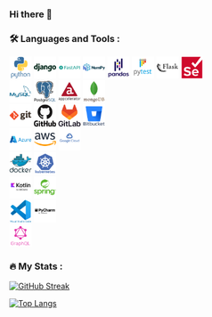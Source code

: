 ### Hi there 👋

<!--
**saolarte/saolarte** is a ✨ _special_ ✨ repository because its `README.md` (this file) appears on your GitHub profile.

Here are some ideas to get you started:

- 🔭 I’m currently working on ...
- 🌱 I’m currently learning ...
- 👯 I’m looking to collaborate on ...
- 🤔 I’m looking for help with ...
- 💬 Ask me about ...
- 📫 How to reach me: ...
- 😄 Pronouns: ...
- ⚡ Fun fact: ...
-->

### :hammer_and_wrench: Languages and Tools :
<div>
    <div>
      <img src="https://github.com/devicons/devicon/blob/master/icons/python/python-original-wordmark.svg" alt="Python" title="Python" width="40" height="40">
      <img src="https://github.com/devicons/devicon/blob/master/icons/django/django-plain-wordmark.svg" alt="Django" title="Django" width="40" height="40">
      <img src="https://github.com/devicons/devicon/blob/master/icons/fastapi/fastapi-original-wordmark.svg" alt="Fastapi" title="Fastapi" width="40" height="40">
      <img src="https://github.com/devicons/devicon/blob/master/icons/numpy/numpy-original-wordmark.svg" alt="Numpy" title="Numpy" width="40" height="40">
      <img src="https://github.com/devicons/devicon/blob/master/icons/pandas/pandas-original-wordmark.svg" alt="Pandas" title="Pandas" width="40" height="40">
      <img src="https://github.com/devicons/devicon/blob/master/icons/pytest/pytest-original-wordmark.svg" alt="Pytest" title="Pytest" width="40" height="40">
      <img src="https://github.com/devicons/devicon/blob/master/icons/flask/flask-original-wordmark.svg" alt="Flask" title="Flask" width="40" height="40">
      <img src="https://github.com/devicons/devicon/blob/master/icons/selenium/selenium-original.svg" alt="Selenium" title="" width="40" height="40">
    </div>
    <div>
      <img src="https://github.com/devicons/devicon/blob/master/icons/mysql/mysql-plain-wordmark.svg" alt="Mysql" title="Mysql" width="40" height="40">
      <img src="https://github.com/devicons/devicon/blob/master/icons/postgresql/postgresql-original-wordmark.svg" alt="Postgres" title="Postgres" width="40" height="40">
      <img src="https://github.com/devicons/devicon/blob/master/icons/appcelerator/appcelerator-original-wordmark.svg" alt="Oracle" title="Oracle" width="40" height="40">
      <img src="https://github.com/devicons/devicon/blob/master/icons/mongodb/mongodb-original-wordmark.svg" alt="MongoDB" title="MongoDB" width="40" height="40">
    </div>
    <div>
      <img src="https://github.com/devicons/devicon/blob/master/icons/git/git-original-wordmark.svg" alt="Git" title="Git" width="40" height="40">
      <img src="https://github.com/devicons/devicon/blob/master/icons/github/github-original-wordmark.svg" alt="GitHub" title="GitHub" width="40" height="40">
      <img src="https://github.com/devicons/devicon/blob/master/icons/gitlab/gitlab-original-wordmark.svg" alt="GitLab" title="GitLab" width="40" height="40">
      <img src="https://github.com/devicons/devicon/blob/master/icons/bitbucket/bitbucket-original-wordmark.svg" alt="Bitbucket" title="Bitbucket" width="40" height="40">
    </div>
    <div>
      <img src="https://github.com/devicons/devicon/blob/master/icons/azure/azure-original-wordmark.svg" alt="Azure" title="Azure" width="40" height="40">
      <img src="https://github.com/devicons/devicon/blob/master/icons/amazonwebservices/amazonwebservices-original-wordmark.svg" alt="AWS" title="AWS" width="40" height="40">
      <img src="https://github.com/devicons/devicon/blob/master/icons/googlecloud/googlecloud-plain-wordmark.svg" alt="GCP" title="GCP" width="40" height="40">
    </div>
    <div>
      <img src="https://github.com/devicons/devicon/blob/master/icons/docker/docker-original-wordmark.svg" alt="docker" title="docker" width="40" height="40">
      <img src="https://github.com/devicons/devicon/blob/master/icons/kubernetes/kubernetes-plain-wordmark.svg" alt="kubernetes" title="kubernetes" width="40" height="40">
    </div>
    <div>
      <img src="https://github.com/devicons/devicon/blob/master/icons/kotlin/kotlin-original-wordmark.svg" alt="Kotlin" title="Kotlin" width="40" height="40">
      <img src="https://github.com/devicons/devicon/blob/master/icons/spring/spring-original-wordmark.svg" alt="Spring" title="Spring" width="40" height="40">
    </div>
    <div>
      <img src="https://github.com/devicons/devicon/blob/master/icons/vscode/vscode-original-wordmark.svg" alt="VSCODE" title="VSCODE" width="40" height="40">
      <img src="https://github.com/devicons/devicon/blob/master/icons/pycharm/pycharm-original-wordmark.svg" alt="Pycharm" title="Pycharm" width="40" height="40">
    </div>
    <div>
      <img src="https://github.com/devicons/devicon/blob/master/icons/graphql/graphql-plain-wordmark.svg" alt="GRaphQL" title="GRaphQL" width="40" height="40">
    </div>
  </div>

### :fire: My Stats :
[![GitHub Streak](http://github-readme-streak-stats.herokuapp.com?user=saolarte&theme=gotham)](https://git.io/streak-stats)

[![Top Langs](https://github-readme-stats.vercel.app/api/top-langs/?username=saolarte&layout=compact&theme=tokyonight)](https://github.com/anuraghazra/github-readme-stats)
